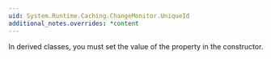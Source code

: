 ```yaml
---
uid: System.Runtime.Caching.ChangeMonitor.UniqueId
additional_notes.overrides: *content
---
```


<p>In derived classes, you must set the value of the property in the constructor.</p>


